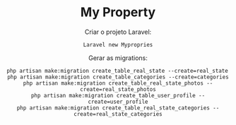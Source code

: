 <center>
<h1>My Property</h1>

 Criar o projeto Laravel:

    Laravel new Mypropries

Gerar as migrations:

    php artisan make:migration create_table_real_state --create=real_state  
    php artisan make:migration create_table_categories --create=categories
    php artisan make:migration create_table_real_state_photos --create=real_state_photos
    php artisan make:migration create_table_user_profile --create=user_profile
    php artisan make:migration create_table_real_state_categories --create=real_state_categories
</center>
